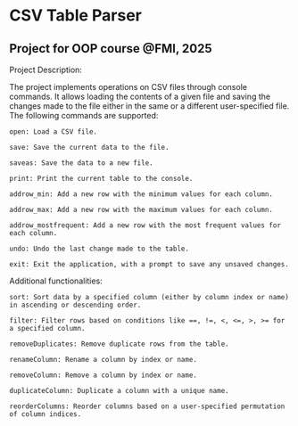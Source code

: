 # CSV Table Parser
## Project for OOP course @FMI, 2025
Project Description:

The project implements operations on CSV files through console commands. It allows loading the contents of a given file and saving the changes made to the file either in the same or a different user-specified file. The following commands are supported:

    open: Load a CSV file.

    save: Save the current data to the file.

    saveas: Save the data to a new file.

    print: Print the current table to the console.

    addrow_min: Add a new row with the minimum values for each column.

    addrow_max: Add a new row with the maximum values for each column.

    addrow_mostfrequent: Add a new row with the most frequent values for each column.

    undo: Undo the last change made to the table.

    exit: Exit the application, with a prompt to save any unsaved changes.

Additional functionalities:

    sort: Sort data by a specified column (either by column index or name) in ascending or descending order.

    filter: Filter rows based on conditions like ==, !=, <, <=, >, >= for a specified column.

    removeDuplicates: Remove duplicate rows from the table.

    renameColumn: Rename a column by index or name.

    removeColumn: Remove a column by index or name.

    duplicateColumn: Duplicate a column with a unique name.

    reorderColumns: Reorder columns based on a user-specified permutation of column indices.


